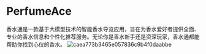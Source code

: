 # PerfumeAce
香水通是一款基于大模型技术的智能香水导览应用，旨在为香水爱好者提供全面、专业的香水信息和个性化推荐服务。无论你是香水新手还是资深玩家，香水通都能帮助你找到心仪的香水。
![caea773b3465e057836c9b4f0daabbe](https://github.com/user-attachments/assets/a329c504-eaf1-4664-9871-841ce924ff6f)
